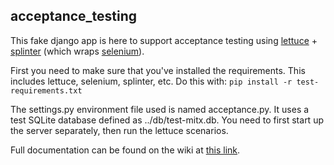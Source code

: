 ## acceptance_testing

This fake django app is here to support acceptance testing using <a href="http://lettuce.it/">lettuce</a> + 
<a href="http://splinter.cobrateam.info/">splinter</a> (which wraps <a href="http://selenium.googlecode.com/svn/trunk/docs/api/py/index.html">selenium</a>).

First you need to make sure that you've installed the requirements. 
This includes lettuce, selenium, splinter, etc.
Do this with:
```pip install -r test-requirements.txt```

The settings.py environment file used is named acceptance.py.
It uses a test SQLite database defined as ../db/test-mitx.db.
You need to first start up the server separately, then run the lettuce scenarios.

Full documentation can be found on the wiki at <a href="https://edx-wiki.atlassian.net/wiki/display/ENG/Lettuce+Acceptance+Testing">this link</a>.
